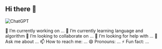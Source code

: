 ## Hi there 👋

![ChatGPT](https://img.shields.io/badge/chatGPT-74aa9c?style=for-the-badge&logo=openai&logoColor=white)

🔭 I’m currently working on ...
🌱 I’m currently learning language and algorithm
👯 I’m looking to collaborate on ...
🤔 I’m looking for help with ...
💬 Ask me about ...
📫 How to reach me: ...
😄 Pronouns: ...
⚡ Fun fact: ...

<!--
**origuekguek/origuekguek** is a ✨ _special_ ✨ repository because its `README.md` (this file) appears on your GitHub profile.

Here are some ideas to get you started:


-->

